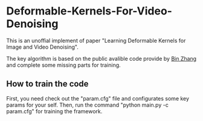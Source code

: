 # Deformable-Kernels-For-Video-Denoising
This is an unoffial implement of paper "Learning Deformable Kernels for Image and Video Denoising".

The key algorithm is based on the public avalible code provide by [Bin Zhang](https://github.com/z-bingo) and complete some missing parts for training.

## How to train the code
First, you need check out the "param.cfg" file and configurates some key params for your self.
Then, run the command "python main.py -c param.cfg" for training the framework.
